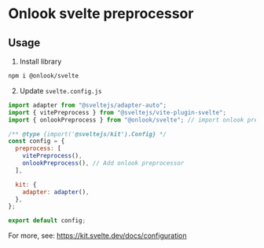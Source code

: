 # Onlook svelte preprocessor

## Usage

1. Install library

```bash
npm i @onlook/svelte
```

2. Update `svelte.config.js`

```js
import adapter from "@sveltejs/adapter-auto";
import { vitePreprocess } from "@sveltejs/vite-plugin-svelte";
import { onlookPreprocess } from "@onlook/svelte"; // import onlook preprocessor

/** @type {import('@sveltejs/kit').Config} */
const config = {
  preprocess: [
    vitePreprocess(),
    onlookPreprocess(), // Add onlook preprocessor
  ],

  kit: {
    adapter: adapter(),
  },
};

export default config;
```

For more, see: https://kit.svelte.dev/docs/configuration
